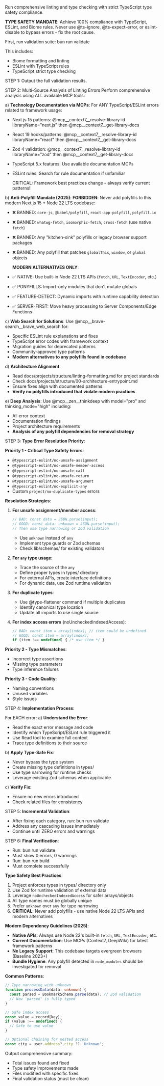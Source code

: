 Run comprehensive linting and type checking with strict TypeScript type safety compliance.

**TYPE SAFETY MANDATE**: Achieve 100% compliance with TypeScript, ESLint, and Biome rules. Never use @ts-ignore, @ts-expect-error, or eslint-disable to bypass errors - fix the root cause.

First, run validation suite: bun run validate

This includes:

- Biome formatting and linting
- ESLint with TypeScript rules
- TypeScript strict type checking

STEP 1: Output the full validation results.

STEP 2: Multi-Source Analysis of Linting Errors
Perform comprehensive analysis using ALL available MCP tools:

a) **Technology Documentation via MCPs**:
   For ANY TypeScript/ESLint errors related to framework usage:

- Next.js 15 patterns: @mcp__context7__resolve-library-id libraryName="next.js" then @mcp__context7__get-library-docs
- React 19 hooks/patterns: @mcp__context7__resolve-library-id libraryName="react" then @mcp__context7__get-library-docs
- Zod 4 validation: @mcp__context7__resolve-library-id libraryName="zod" then @mcp__context7__get-library-docs
- TypeScript 5.x features: Use available documentation MCPs
- ESLint rules: Search for rule documentation if unfamiliar

   CRITICAL: Framework best practices change - always verify current patterns!

b) **Anti-Polyfill Mandate (2025)**:
   **FORBIDDEN**: Never add polyfills to this modern Next.js 15 + Node 22 LTS codebase:

- ❌ BANNED: `core-js`, `@babel/polyfill`, `react-app-polyfill`, `polyfill.io`
- ❌ BANNED: `whatwg-fetch`, `isomorphic-fetch`, `cross-fetch` (use native `fetch`)
- ❌ BANNED: Any "kitchen-sink" polyfills or legacy browser support packages
- ❌ BANNED: Any polyfill that patches `globalThis`, `window`, or `global` objects

   **MODERN ALTERNATIVES ONLY**:
- ✅ NATIVE: Use built-in Node 22 LTS APIs (`fetch`, `URL`, `TextEncoder`, etc.)
- ✅ PONYFILLS: Import-only modules that don't mutate globals
- ✅ FEATURE-DETECT: Dynamic imports with runtime capability detection
- ✅ SERVER-FIRST: Move heavy processing to Server Components/Edge Functions

c) **Web Search for Solutions**:
   Use @mcp__brave-search__brave_web_search for:

- Specific ESLint rule explanations and fixes
- TypeScript error codes with framework context
- Migration guides for deprecated patterns
- Community-approved type patterns
- **Modern alternatives to any polyfills found in codebase**

d) **Architecture Alignment**:

- Read docs/projects/structure/linting-formatting.md for project standards
- Check docs/projects/structure/00-architecture-entrypoint.md
- Ensure fixes align with documented patterns
- **Verify no polyfills introduced that violate modern practices**

e) **Deep Analysis**:
   Use @mcp__zen__thinkdeep with model="pro" and thinking_mode="high" including:

- All error context
- Documentation findings
- Project architecture requirements
- **Analysis of any polyfill dependencies for removal strategy**

STEP 3: **Type Error Resolution Priority**:

**Priority 1 - Critical Type Safety Errors**:

- `@typescript-eslint/no-unsafe-assignment`
- `@typescript-eslint/no-unsafe-member-access`
- `@typescript-eslint/no-unsafe-call`
- `@typescript-eslint/no-unsafe-return`
- `@typescript-eslint/no-unsafe-argument`
- `@typescript-eslint/no-explicit-any`
- Custom `project/no-duplicate-types` errors

**Resolution Strategies**:

1. **For unsafe assignment/member access**:
   ```typescript
   // BAD: const data = JSON.parse(input);
   // GOOD: const data: unknown = JSON.parse(input);
   // Then use type narrowing or Zod validation
   ```
   - Use `unknown` instead of `any`
   - Implement type guards or Zod schemas
   - Check lib/schemas/ for existing validators

2. **For `any` type usage**:
   - Trace the source of the `any`
   - Define proper types in types/ directory
   - For external APIs, create interface definitions
   - For dynamic data, use Zod runtime validation

3. **For duplicate types**:
   - Use @type-flattener command if multiple duplicates
   - Identify canonical type location
   - Update all imports to use single source

4. **For index access errors** (noUncheckedIndexedAccess):
   ```typescript
   // BAD: const item = array[index]; // item could be undefined
   // GOOD: const item = array[index];
   if (item !== undefined) { /* use item */ }
   ```

**Priority 2 - Type Mismatches**:

- Incorrect type assertions
- Missing type parameters
- Type inference failures

**Priority 3 - Code Quality**:

- Naming conventions
- Unused variables
- Style issues

STEP 4: **Implementation Process**:

For EACH error:
a) **Understand the Error**:

- Read the exact error message and code
- Identify which TypeScript/ESLint rule triggered it
- Use Read tool to examine full context
- Trace type definitions to their source

b) **Apply Type-Safe Fix**:

- Never bypass the type system
- Create missing type definitions in types/
- Use type narrowing for runtime checks
- Leverage existing Zod schemas when applicable

c) **Verify Fix**:

- Ensure no new errors introduced
- Check related files for consistency

STEP 5: **Incremental Validation**:

- After fixing each category, run: bun run validate
- Address any cascading issues immediately
- Continue until ZERO errors and warnings

STEP 6: **Final Verification**:

- Run: bun run validate
- Must show 0 errors, 0 warnings
- Run: bun run build
- Must complete successfully

**Type Safety Best Practices**:

1. Project enforces types in types/ directory only
2. Use Zod for runtime validation of external data
3. Leverage `noUncheckedIndexedAccess` for safer arrays/objects
4. All type names must be globally unique
5. Prefer `unknown` over `any` for type narrowing
6. **CRITICAL**: Never add polyfills - use native Node 22 LTS APIs and modern alternatives

**Modern Dependency Guidelines (2025)**:

- **Native APIs**: Always use Node 22's built-in `fetch`, `URL`, `TextEncoder`, etc.
- **Current Documentation**: Use MCPs (Context7, DeepWiki) for latest framework patterns
- **No Legacy Support**: This codebase targets evergreen browsers (Baseline 2023+)
- **Bundle Hygiene**: Any polyfill detected in `node_modules` should be investigated for removal

**Common Patterns**:
```typescript
// Type narrowing with unknown
function processData(data: unknown) {
  const parsed = BookmarkSchema.parse(data); // Zod validation
  // Now 'parsed' is fully typed
}

// Safe index access
const value = record[key];
if (value !== undefined) {
  // Safe to use value
}

// Optional chaining for nested access
const city = user.address?.city ?? 'Unknown';
```

Output comprehensive summary:

- Total issues found and fixed
- Type safety improvements made
- Files modified with specific fixes
- Final validation status (must be clean)
